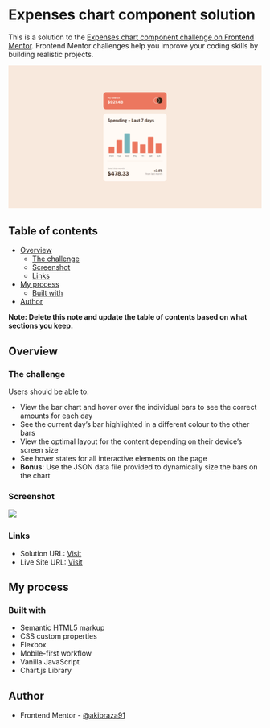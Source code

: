 # Expenses chart component solution

This is a solution to the [Expenses chart component challenge on Frontend Mentor](https://www.frontendmentor.io/challenges/expenses-chart-component-e7yJBUdjwt). Frontend Mentor challenges help you improve your coding skills by building realistic projects. 

![Design preview for the Product preview card component coding challenge](./images/screenshot.png)

## Table of contents

- [Overview](#overview)
  - [The challenge](#the-challenge)
  - [Screenshot](#screenshot)
  - [Links](#links)
- [My process](#my-process)
  - [Built with](#built-with)
- [Author](#author)

**Note: Delete this note and update the table of contents based on what sections you keep.**

## Overview

### The challenge

Users should be able to:

- View the bar chart and hover over the individual bars to see the correct amounts for each day
- See the current day’s bar highlighted in a different colour to the other bars
- View the optimal layout for the content depending on their device’s screen size
- See hover states for all interactive elements on the page
- **Bonus**: Use the JSON data file provided to dynamically size the bars on the chart

### Screenshot

![](./images/screenshot.jpg)

### Links

- Solution URL: [Visit](https://www.frontendmentor.io/challenges/expenses-chart-component-e7yJBUdjwt)
- Live Site URL: [Visit](https://akibraza91.github.io/expenses-chart/)

## My process

### Built with

- Semantic HTML5 markup
- CSS custom properties
- Flexbox
- Mobile-first workflow
- Vanilla JavaScript
- Chart.js Library

## Author

- Frontend Mentor - [@akibraza91](https://www.frontendmentor.io/profile/akibraza91)

